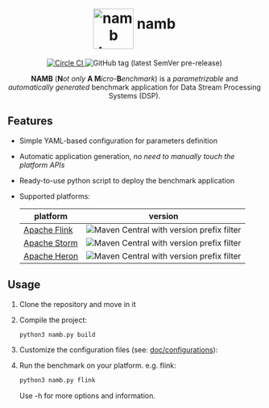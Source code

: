 <p align="center" style="text-align:center">
  <h1 align="center">
  <img alt="namb logo" src="https://i.imgur.com/TzDokzP.png" width="80" align="middle"/>
    namb
  </h1>
</p>

<p align="center" style="text-align:center">
  <a href="https://circleci.com/gh/ale93p/namb">
    <img alt="Circle CI" src="https://circleci.com/gh/ale93p/namb.svg?style=svg&circle-token=61b5a845848493f3a460eae0c42bdc489bc63d28"/>
  </a>
  <img alt="GitHub tag (latest SemVer pre-release)" src="https://img.shields.io/github/v/tag/ale93p/namb?include_prereleases&label=release&sort=semver">
</p>

     
<p align="center">
    <b>NAMB</b> (<b>N</b><i>ot only</i> <b>A M</b><i>icro-</i><b>B</b><i>enchmark</i>) is a <i>parametrizable</i> and <i>automatically generated</i> benchmark
application for Data Stream Processing Systems (DSP). 
</p>

## Features

* Simple YAML-based configuration for parameters definition
* Automatic application generation, _no need to manually touch the platform APIs_
* Ready-to-use python script to deploy the benchmark application
* Supported platforms:

    | platform | version |
    |------|----|
    | [Apache Flink](https://flink.apache.org/) | ![Maven Central with version prefix filter](https://img.shields.io/maven-central/v/org.apache.flink/flink-java/1.7?style=flat-square) |
    | [Apache Storm](https://storm.apache.org/) | ![Maven Central with version prefix filter](https://img.shields.io/maven-central/v/org.apache.storm/storm-core/1.2?style=flat-square) |
    | [Apache Heron](https://apache.github.io/incubator-heron/) | ![Maven Central with version prefix filter](https://img.shields.io/maven-central/v/com.twitter.heron/heron-api/0.17.svg?style=flat-square) | 

## Usage

1. Clone the repository and move in it

2. Compile the project:
     ```bash
     python3 namb.py build
     ```
3. Customize the configuration files (see: [doc/configurations](https://ale93p.github.io/namb/docs/configurations.html)): 
5. Run the benchmark on your platform. e.g. flink:
     ```bash
     python3 namb.py flink
     ```
    Use -h for more options and information.
